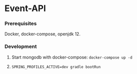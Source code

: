 # Event-API

### Prerequisites

Docker, docker-compose, openjdk 12.

### Development

1. Start mongodb with docker-compose: `docker-compose up -d`

2. `SPRING_PROFILES_ACTIVE=dev gradle bootRun`
